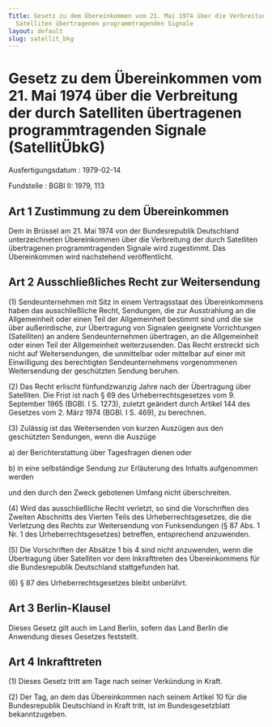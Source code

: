 ```yaml
---
Title: Gesetz zu dem Übereinkommen vom 21. Mai 1974 über die Verbreitung der durch
  Satelliten übertragenen programmtragenden Signale
layout: default
slug: satellit_bkg
---
```


# Gesetz zu dem Übereinkommen vom 21. Mai 1974 über die Verbreitung der durch Satelliten übertragenen programmtragenden Signale (SatellitÜbkG)

Ausfertigungsdatum
:   1979-02-14

Fundstelle
:   BGBl II: 1979, 113



## Art 1 Zustimmung zu dem Übereinkommen

Dem in Brüssel am 21. Mai 1974 von der Bundesrepublik Deutschland
unterzeichneten Übereinkommen über die Verbreitung der durch
Satelliten übertragenen programmtragenden Signale wird zugestimmt. Das
Übereinkommen wird nachstehend veröffentlicht.


## Art 2 Ausschließliches Recht zur Weitersendung

(1) Sendeunternehmen mit Sitz in einem Vertragsstaat des
Übereinkommens haben das ausschließliche Recht, Sendungen, die zur
Ausstrahlung an die Allgemeinheit oder einen Teil der Allgemeinheit
bestimmt sind und die sie über außerirdische, zur Übertragung von
Signalen geeignete Vorrichtungen (Satelliten) an andere
Sendeunternehmen übertragen, an die Allgemeinheit oder einen Teil der
Allgemeinheit weiterzusenden. Das Recht erstreckt sich nicht auf
Weitersendungen, die unmittelbar oder mittelbar auf einer mit
Einwilligung des berechtigten Sendeunternehmens vorgenommenen
Weitersendung der geschützten Sendung beruhen.

(2) Das Recht erlischt fünfundzwanzig Jahre nach der Übertragung über
Satelliten. Die Frist ist nach § 69 des Urheberrechtsgesetzes vom 9.
September 1965 (BGBl. I S. 1273), zuletzt geändert durch Artikel 144
des Gesetzes vom 2. März 1974 (BGBl. I S. 469), zu berechnen.

(3) Zulässig ist das Weitersenden von kurzen Auszügen aus den
geschützten Sendungen, wenn die Auszüge

a)  der Berichterstattung über Tagesfragen dienen oder


b)  in eine selbständige Sendung zur Erläuterung des Inhalts aufgenommen
    werden



und den durch den Zweck gebotenen Umfang nicht überschreiten.

(4) Wird das ausschließliche Recht verletzt, so sind die Vorschriften
des Zweiten Abschnitts des Vierten Teils des Urheberrechtsgesetzes,
die die Verletzung des Rechts zur Weitersendung von Funksendungen (§
87 Abs. 1 Nr. 1 des Urheberrechtsgesetzes) betreffen, entsprechend
anzuwenden.

(5) Die Vorschriften der Absätze 1 bis 4 sind nicht anzuwenden, wenn
die Übertragung über Satelliten vor dem Inkrafttreten des
Übereinkommens für die Bundesrepublik Deutschland stattgefunden hat.

(6) § 87 des Urheberrechtsgesetzes bleibt unberührt.


## Art 3 Berlin-Klausel

Dieses Gesetz gilt auch im Land Berlin, sofern das Land Berlin die
Anwendung dieses Gesetzes feststellt.


## Art 4 Inkrafttreten

(1) Dieses Gesetz tritt am Tage nach seiner Verkündung in Kraft.

(2) Der Tag, an dem das Übereinkommen nach seinem Artikel 10 für die
Bundesrepublik Deutschland in Kraft tritt, ist im Bundesgesetzblatt
bekanntzugeben.

